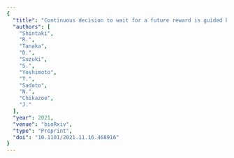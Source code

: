 ```yaml
---
{
  "title": "Continuous decision to wait for a future reward is guided by fronto-hippocampal anticipatory dynamics",
  "authors": [
    "Shintaki",
    "R.",
    "Tanaka",
    "D.",
    "Suzuki",
    "S.",
    "Yoshimoto",
    "T.",
    "Sadato",
    "N.",
    "Chikazoe",
    "J."
  ],
  "year": 2021,
  "venue": "bioRxiv",
  "type": "Preprint",
  "doi": "10.1101/2021.11.16.468916"
}
---
```

